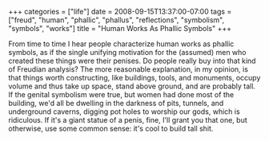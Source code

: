 +++
categories = ["life"]
date = 2008-09-15T13:37:00-07:00
tags = ["freud", "human", "phallic", "phallus", "reflections", "symbolism", "symbols", "works"]
title = "Human Works As Phallic Symbols"
+++

From time to time I hear people characterize human works as phallic symbols, as if the single unifying motivation for the (assumed) men who created these things were their penises. Do people really buy into that kind of Freudian analysis? The more reasonable explanation, in my opinion, is that things worth constructing, like buildings, tools, and monuments, occupy volume and thus take up space, stand above ground, and are probably tall. If the genital symbolism were true, but women had done most of the building, we'd all be dwelling in the darkness of pits, tunnels, and underground caverns, digging pot holes to worship our gods, which is ridiculous. If it's a giant statue of a penis, fine, I'll grant you that one, but otherwise, use some common sense: it's cool to build tall shit.
